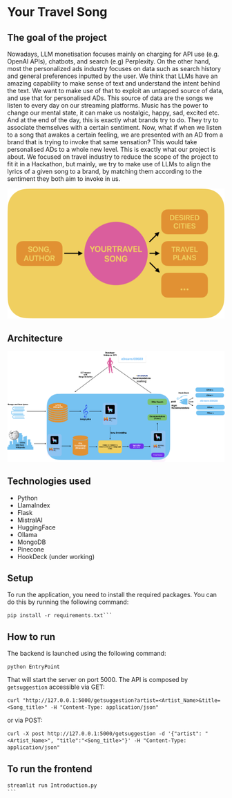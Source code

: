 # Your Travel Song

## The goal of the project


Nowadays, LLM monetisation focuses mainly on charging for API use (e.g. OpenAI APIs), chatbots, and search (e.g) Perplexity.
On the other hand, most the personalized ads industry focuses on data such as search history and general preferences inputted by the user.
We think that LLMs have an amazing capability to make sense of text and understand the intent behind the text. We want to make use of that to exploit an untapped source of data, and use that for personalised ADs. This source of data are the songs we listen to every day on our streaming platforms. 
Music has the power to change our mental state, it can make us nostalgic, happy, sad, excited etc. And at the end of the day, this is exactly what brands try to do. They try to associate themselves with a certain sentiment. 
Now, what if when we listen to a song that awakes a certain feeling, we are presented with an AD from a brand that is trying to invoke that same sensation? This would take personalised ADs to a whole new level.
This is exactly what our project is about. We focused on travel industry to reduce the scope of the project to fit it in a Hackathon, but mainly, we try to make use of LLMs to align the lyrics of a given song to a brand, by matching them according to the sentiment they both aim to invoke in us.

![image info](st_images/img1.png)

## Architecture

![image arch](st_images/img2.png)

## Technologies used

- Python
- LlamaIndex
- Flask
- MistralAI
- HuggingFace
- Ollama
- MongoDB
- Pinecone
- HookDeck (under working)


## Setup

To run the application, you need to install the required packages. You can do this by running the following command:

```
pip install -r requirements.txt```

```


## How to run

The backend is launched using the following command:

```
python EntryPoint
```
That will start the server on port 5000.
The API is composed by `getsuggestion` accessible via GET:

```
curl "http://127.0.0.1:5000/getsuggestion?artist=<Artist_Name>&title=<Song_title>" -H "Content-Type: application/json"
```

or via POST:

````commandline
curl -X post http://127.0.0.1:5000/getsuggestion -d '{"artist": "<Artist_Name>", "title":"<Song_title>"}' -H "Content-Type: application/json"
````


## To run the frontend


````
streamlit run Introduction.py
```
